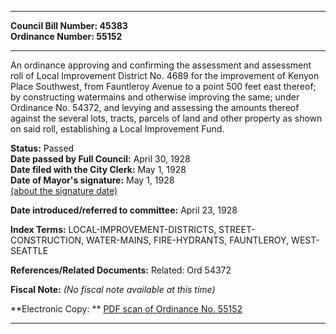 * * * * *  
  
**Council Bill Number: [](#h0)[](#h2)45383**   
**Ordinance Number: 55152**  
  
* * * * *  
  
An ordinance approving and confirming the assessment and assessment roll of Local Improvement District No. 4689 for the improvement of Kenyon Place Southwest, from Fauntleroy Avenue to a point 500 feet east thereof; by constructing watermains and otherwise improving the same; under Ordinance No. 54372, and levying and assessing the amounts thereof against the several lots, tracts, parcels of land and other property as shown on said roll, establishing a Local Improvement Fund.  
  
**Status:** Passed   
**Date passed by Full Council:** April 30, 1928   
**Date filed with the City Clerk:** May 1, 1928   
**Date of Mayor's signature:** May 1, 1928   
[(about the signature date)](/~public/approvaldate.htm)   
  
  
**Date introduced/referred to committee:** April 23, 1928   
  
**Index Terms:** LOCAL-IMPROVEMENT-DISTRICTS, STREET-CONSTRUCTION, WATER-MAINS, FIRE-HYDRANTS, FAUNTLEROY, WEST-SEATTLE  
  
**References/Related Documents:** Related: Ord 54372  
  
**Fiscal Note:** *(No fiscal note available at this time)*  
  
**Electronic Copy: ** [PDF scan of Ordinance No. 55152](/~archives/Ordinances/Ord_55152.pdf)  
  
* * * * *  
